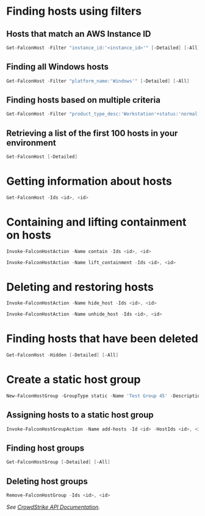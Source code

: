 # Finding hosts using filters

## Hosts that match an AWS Instance ID

```powershell
Get-FalconHost -Filter "instance_id:'<instance_id>'" [-Detailed] [-All]
```

## Finding all Windows hosts

```powershell
Get-FalconHost -Filter "platform_name:'Windows'" [-Detailed] [-All]
```

## Finding hosts based on multiple criteria

```powershell
Get-FalconHost -Filter "product_type_desc:'Workstation'+status:'normal'+platform_name:['Windows','Mac']+last_seen:>='2020-07-04'" [-Detailed] [-All]
```

## Retrieving a list of the first 100 hosts in your environment

```powershell
Get-FalconHost [-Detailed]
```

# Getting information about hosts

```powershell
Get-FalconHost -Ids <id>, <id>
```

# Containing and lifting containment on hosts

```powershell
Invoke-FalconHostAction -Name contain -Ids <id>, <id>
```
```powershell
Invoke-FalconHostAction -Name lift_containment -Ids <id>, <id>
```

# Deleting and restoring hosts

```powershell
Invoke-FalconHostAction -Name hide_host -Ids <id>, <id>
```
```powershell
Invoke-FalconHostAction -Name unhide_host -Ids <id>, <id>
```

# Finding hosts that have been deleted

```powershell
Get-FalconHost -Hidden [-Detailed] [-All]
```

# Create a static host group

```powershell
New-FalconHostGroup -GroupType static -Name 'Test Group 45' -Description 'A demo group'
```

## Assigning hosts to a static host group

```powershell
Invoke-FalconHostGroupAction -Name add-hosts -Id <id> -HostIds <id>, <id>
```

## Finding host groups

```powershell
Get-FalconHostGroup [-Detailed] [-All]
```

## Deleting host groups

```powershell
Remove-FalconHostGroup -Ids <id>, <id>
```

_See [CrowdStrike API Documentation](https://falcon.crowdstrike.com/support/documentation/84/host-and-host-group-management-apis)._